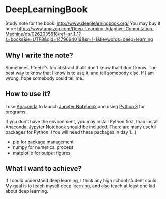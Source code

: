 # DeepLearningBook
Study note for the book: http://www.deeplearningbook.org/
You may buy it here: https://www.amazon.com/Deep-Learning-Adaptive-Computation-Machine/dp/0262035618/ref=sr_1_1?s=books&ie=UTF8&qid=1479694019&sr=1-1&keywords=deep+learning

## Why I write the note?
Sometimes, I feel it's too abstract that I don't know that I don't know.
The best way to know that I know is to use it, and tell somebody else.
If I am wrong, hope somebody could tell me.

## How to use it?
I use [Anaconda](https://www.continuum.io/downloads) to launch [Jupyter Notebook](http://jupyter.org/) and using [Python 3](https://www.python.org/) for programs.

If you don't have the environment, you may install Python first, than install Anaconda. Jypyter Notebook should be included.
There are many useful packages for Python: (You will need these packages in day 1...)
- pip for package management
- numpy for numerical process
- matplotlib for output figures

## What I want to achieve?
If I could understand deep learning, I think any high school student could. My goal is to teach myself deep learning, and also teach at least one kid about deep learning.
